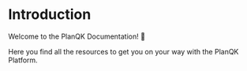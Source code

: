 # Introduction
Welcome to the PlanQK Documentation! :wave:

Here you find all the resources to get you on your way with the PlanQK Platform. 
